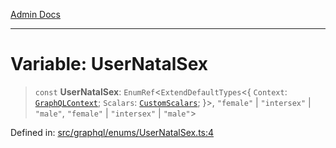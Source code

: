 [Admin Docs](/)

***

# Variable: UserNatalSex

> `const` **UserNatalSex**: `EnumRef`\<`ExtendDefaultTypes`\<\{ `Context`: [`GraphQLContext`](../../../context/type-aliases/GraphQLContext.md); `Scalars`: [`CustomScalars`](../../../scalars/type-aliases/CustomScalars.md); \}\>, `"female"` \| `"intersex"` \| `"male"`, `"female"` \| `"intersex"` \| `"male"`\>

Defined in: [src/graphql/enums/UserNatalSex.ts:4](https://github.com/NishantSinghhhhh/talawa-api/blob/3b12506812825c5581bdb63c64252031697d198c/src/graphql/enums/UserNatalSex.ts#L4)
